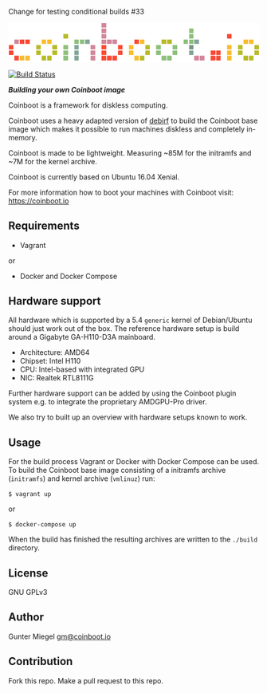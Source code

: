 Change for testing conditional builds #33

![Logo of Coinboot](https://raw.githubusercontent.com/frzb/coinboot/master/img/coinboot.png)

[![Build Status](https://travis-ci.org/frzb/coinboot-debirf.svg?branch=master)](https://travis-ci.org/frzb/coinboot-debirf)

***Building  your own Coinboot image***

Coinboot is a framework for diskless computing.

Coinboot uses a heavy adapted version of [debirf](http://cmrg.fifthhorseman.net/wiki/debirf) to build the Coinboot base image which makes it possible to run machines diskless and completely in-memory.

Coinboot is made to be lightweight. Measuring ~85M for the initramfs and ~7M for the kernel archive.

Coinboot is currently based on Ubuntu 16.04 Xenial.

For more information how to boot your machines with Coinboot visit: https://coinboot.io

## Requirements 

* Vagrant

or 

* Docker and Docker Compose

## Hardware support

All hardware which is supported by a 5.4 `generic` kernel of Debian/Ubuntu should just work out of the box.
The reference hardware setup is build around a Gigabyte GA-H110-D3A mainboard.

* Architecture: AMD64
* Chipset: Intel H110
* CPU: Intel-based with integrated GPU
* NIC: Realtek RTL8111G

Further hardware support can be added by using the Coinboot plugin system e.g. to integrate the proprietary AMDGPU-Pro driver.

We also try to built up an overview with hardware setups known to work.


## Usage

For the build process Vagrant or Docker with Docker Compose can be used.  
To build the Coinboot base image consisting of a initramfs archive (`initramfs`) and kernel archive (`vmlinuz`) run:

```
$ vagrant up
```

or 

```
$ docker-compose up
```

When the build has finished the resulting archives are written to the `./build` directory.

## License

GNU GPLv3 

## Author

Gunter Miegel 
gm@coinboot.io

## Contribution

Fork this repo. 
Make a pull request to this repo. 
